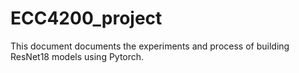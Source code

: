 # ECC4200_project
This document documents the experiments and process of building ResNet18 models using Pytorch.
